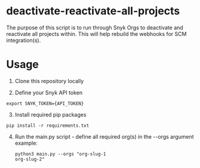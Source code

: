 # deactivate-reactivate-all-projects

The purpose of this script is to run through Snyk Orgs to deactivate and reactivate all projects within. This will help rebuild the webhooks for SCM integration(s).

# Usage

1. Clone this repository locally

2. Define your Snyk API token
<pre><code>export SNYK_TOKEN={API_TOKEN}</code></pre>

3. Install required pip packages
<pre><code>pip install -r requirements.txt</code></pre>

4. Run the main.py script - define all required org(s) in the --orgs argument
example: <pre><code>python3 main.py --orgs "org-slug-1 org-slug-2"</code></pre>

